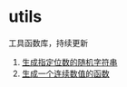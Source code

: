 # utils
工具函数库，持续更新

1. [生成指定位数的随机字符串](/common/randomString.js)
2. [生成一个连续数值的函数](/common/generateArray.js)
